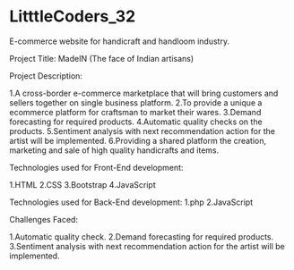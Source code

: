 # LitttleCoders_32
E-commerce website for handicraft and handloom industry.

Project Title: MadeIN (The face of Indian artisans)

Project Description:

1.A cross-border e-commerce marketplace that will bring customers and sellers together on single business platform.
2.To provide a unique a ecommerce platform for craftsman to market their wares.
3.Demand forecasting for required products.
4.Automatic quality checks on the products.
5.Sentiment analysis with next recommendation action for the artist will be implemented.
6.Providing a shared platform the creation, marketing and sale of high quality handicrafts and items.

Technologies used for Front-End development:

1.HTML
2.CSS
3.Bootstrap
4.JavaScript

Technologies used for Back-End development: 
1.php 
2.JavaScript

Challenges Faced:

1.Automatic quality check.
2.Demand forecasting for required products.
3.Sentiment analysis with next recommendation action for the artist will be implemented.
